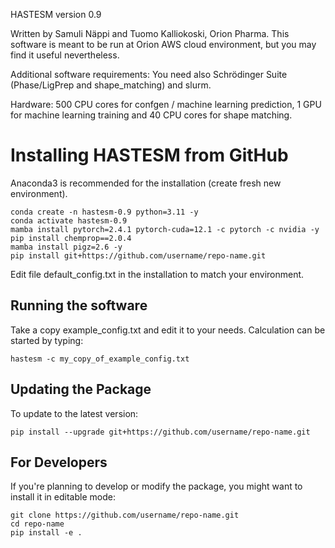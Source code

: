 HASTESM version 0.9

Written by Samuli Näppi and Tuomo Kalliokoski, Orion Pharma.
This software is meant to be run at Orion AWS cloud environment, but
you may find it useful nevertheless.

Additional software requirements:
You need also Schrödinger Suite (Phase/LigPrep and shape_matching) and
slurm. 

Hardware: 500 CPU cores for confgen / machine learning
prediction, 1 GPU for machine learning training and 40 CPU cores for
shape matching.

# Installing HASTESM from GitHub

Anaconda3 is recommended for the installation (create fresh new environment).

```
conda create -n hastesm-0.9 python=3.11 -y
conda activate hastesm-0.9
mamba install pytorch=2.4.1 pytorch-cuda=12.1 -c pytorch -c nvidia -y
pip install chemprop==2.0.4
mamba install pigz=2.6 -y
pip install git+https://github.com/username/repo-name.git
```

Edit file default_config.txt in the installation to match your environment.

## Running the software

Take a copy example_config.txt and edit it to your needs. Calculation can be started by typing:

```
hastesm -c my_copy_of_example_config.txt
```

## Updating the Package

To update to the latest version:

```
pip install --upgrade git+https://github.com/username/repo-name.git
```

## For Developers

If you're planning to develop or modify the package, you might want to install it in editable mode:

```
git clone https://github.com/username/repo-name.git
cd repo-name
pip install -e .
```

